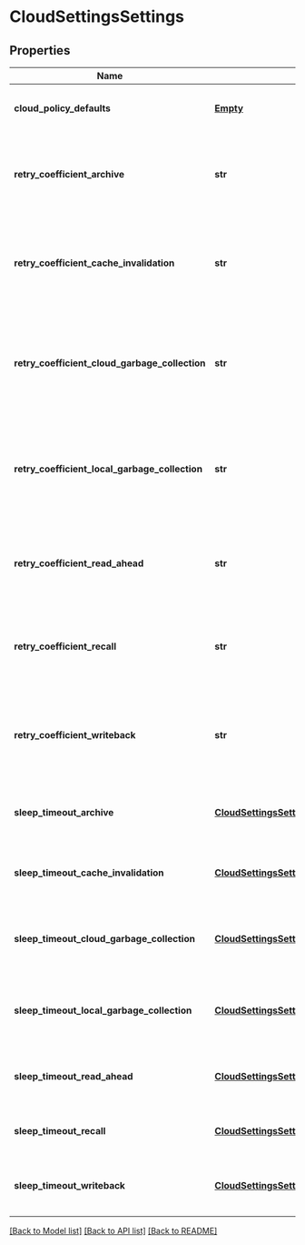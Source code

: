 # CloudSettingsSettings

## Properties
Name | Type | Description | Notes
------------ | ------------- | ------------- | -------------
**cloud_policy_defaults** | [**Empty**](Empty.md) | The default filepool policy values for cloud pools. | [optional] 
**retry_coefficient_archive** | **str** | Coefficients in the quadratic function for determining the rest period between successive archive attempts. | [optional] 
**retry_coefficient_cache_invalidation** | **str** | Coefficients in the quadratic function for determining the rest period between successive cache invalidation attempts. | [optional] 
**retry_coefficient_cloud_garbage_collection** | **str** | Coefficients in the quadratic function for determining the rest period between successive cloud garbage collection attempts. | [optional] 
**retry_coefficient_local_garbage_collection** | **str** | Coefficients in the quadratic function for determining the rest period between successive local garbage collection attempts. | [optional] 
**retry_coefficient_read_ahead** | **str** | Coefficients in the quadratic function for determining the rest period between successive read ahead attempts. | [optional] 
**retry_coefficient_recall** | **str** | Coefficients in the quadratic function for determining the rest period between successive recall attempts. | [optional] 
**retry_coefficient_writeback** | **str** | Coefficients in the quadratic function for determining the rest period between successive writeback attempts. | [optional] 
**sleep_timeout_archive** | [**CloudSettingsSettingsSleepTimeoutCloudGarbageCollection**](CloudSettingsSettingsSleepTimeoutCloudGarbageCollection.md) | Amount of time to wait between successive file archive operations. | [optional] 
**sleep_timeout_cache_invalidation** | [**CloudSettingsSettingsSleepTimeoutCloudGarbageCollection**](CloudSettingsSettingsSleepTimeoutCloudGarbageCollection.md) | Amount of time to wait between successive file cache_invalidation operations. | [optional] 
**sleep_timeout_cloud_garbage_collection** | [**CloudSettingsSettingsSleepTimeoutCloudGarbageCollection**](CloudSettingsSettingsSleepTimeoutCloudGarbageCollection.md) | Amount of time to wait between successive file cloud garbage collection operations. | [optional] 
**sleep_timeout_local_garbage_collection** | [**CloudSettingsSettingsSleepTimeoutCloudGarbageCollection**](CloudSettingsSettingsSleepTimeoutCloudGarbageCollection.md) | Amount of time to wait between successive file local garbage collection operations. | [optional] 
**sleep_timeout_read_ahead** | [**CloudSettingsSettingsSleepTimeoutCloudGarbageCollection**](CloudSettingsSettingsSleepTimeoutCloudGarbageCollection.md) | Amount of time to wait between successive file read ahead operations. | [optional] 
**sleep_timeout_recall** | [**CloudSettingsSettingsSleepTimeoutCloudGarbageCollection**](CloudSettingsSettingsSleepTimeoutCloudGarbageCollection.md) | Amount of time to wait between successive file recall operations. | [optional] 
**sleep_timeout_writeback** | [**CloudSettingsSettingsSleepTimeoutCloudGarbageCollection**](CloudSettingsSettingsSleepTimeoutCloudGarbageCollection.md) | Amount of time to wait between successive file writeback operations. | [optional] 

[[Back to Model list]](../README.md#documentation-for-models) [[Back to API list]](../README.md#documentation-for-api-endpoints) [[Back to README]](../README.md)


